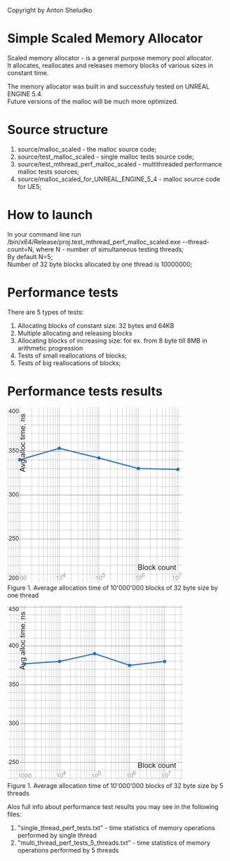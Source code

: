 Copyright by Anton Sheludko

# Simple Scaled Memory Allocator

Scaled memory allocator - is a general purpose memory pool allocator.<br />
It allocates, reallocates and releases memory blocks of various sizes in constant time.

The memory allocator was built in and successfuly tested on UNREAL ENGINE 5.4.<br />
Future versions of the malloc will be much more optimized.

# Source structure
 1. source/malloc_scaled      - the malloc source code;
 2. source/test_malloc_scaled - single malloc tests source code;
 3. source/test_mthread_perf_malloc_scaled - multithreaded performance malloc tests sources;
 4. source/malloc_scaled_for_UNREAL_ENGINE_5_4 - malloc source code for UE5;

# How to launch
In your command line run /bin/x64/Release/proj.test_mthread_perf_malloc_scaled.exe --thread-count=N, where N - number of simultaneous testing threads;<br />
By default N=5;<br />
Number of 32 byte blocks allocated by one thread is 10000000; 

# Performance tests
 There are 5 types of tests:
 1. Allocating blocks of constant size: 32 bytes and 64KB
 2. Multiple allocating and releasing blocks
 3. Allocating blocks of increasing size: for ex. from 8 byte till 8MB in arithmetic progression
 4. Tests of small reallocations of blocks;
 5. Tests of big reallocations of blocks;

# Performance tests results
![](/pics/avg_alloc_time_test_1_thread.png)<br />
 Figure 1. Average allocation time of 10'000'000 blocks of 32 byte size by one thread
 
![](/pics/avg_alloc_time_test_5_thread.png)<br />
 Figure 1. Average allocation time of 10'000'000 blocks of 32 byte size by 5 threads<br />
 
Alos full info about performance test results you may see in the following files:

1. "single_thread_perf_tests.txt"          - time statistics of memory operations performed by single thread
2. "multi_thread_perf_tests_5_threads.txt" - time statistics of memory operations performed by 5 threads







